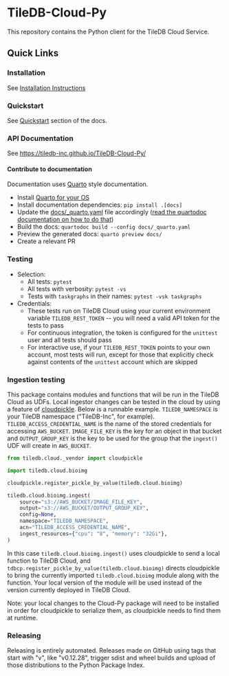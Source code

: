 # TileDB-Cloud-Py

This repository contains the Python client for the TileDB Cloud Service.

## Quick Links

### Installation

See [Installation Instructions](https://docs.tiledb.com/cloud/client-api/installation)

### Quickstart

See [Quickstart](https://docs.tiledb.com/cloud/quickstart) section of the docs.

### API Documentation

See https://tiledb-inc.github.io/TileDB-Cloud-Py/

#### Contribute to documentation

Documentation uses [Quarto](https://quarto.org/) style documentation.

- Install [Quarto for your OS](https://quarto.org/docs/get-started/)
- Install documentation dependencies: `pip install .[docs]`
- Update the [docs/\_quarto.yaml](docs/_quarto.yaml) file accordingly ([read the quartodoc documentation on how to do that](https://quarto.org/docs/get-started/))
- Build the docs: `quartodoc build --config docs/_quarto.yaml`
- Preview the generated docs: `quarto preview docs/`
- Create a relevant PR

### Testing

- Selection:
  - All tests: `pytest`
  - All tests with verbosity: `pytest -vs`
  - Tests with `taskgraphs` in their names: `pytest -vsk taskgraphs`
- Credentials:
  - These tests run on TileDB Cloud using your current environment variable `TILEDB_REST_TOKEN` -- you will need a valid API token for the tests to pass
  - For continuous integration, the token is configured for the `unittest` user and all tests should pass
  - For interactive use, if your `TILEDB_REST_TOKEN` points to your own account, most tests will run, except for those that explicitly check against contents of the `unittest` account which are skipped

### Ingestion testing

This package contains modules and functions that will be run in the TileDB Cloud as UDFs. Local ingestor changes can be tested in the cloud by using a feature of [cloudpickle](https://github.com/cloudpipe/cloudpickle?tab=readme-ov-file#overriding-pickles-serialization-mechanism-for-importable-constructs). Below is a runnable example. `TILEDB_NAMESPACE` is your TileDB namespace ("TileDB-Inc", for example). `TILEDB_ACCESS_CREDENTIAL_NAME` is the name of the stored credentials for accessing `AWS_BUCKET`. `IMAGE_FILE_KEY` is the key for an object in that bucket and `OUTPUT_GROUP_KEY` is the key to be used for the group that the `ingest()` UDF will create in `AWS_BUCKET`.

```python
from tiledb.cloud._vendor import cloudpickle

import tiledb.cloud.bioimg

cloudpickle.register_pickle_by_value(tiledb.cloud.bioimg)

tiledb.cloud.bioimg.ingest(
    source="s3://AWS_BUCKET/IMAGE_FILE_KEY",
    output="s3://AWS_BUCKET/OUTPUT_GROUP_KEY",
    config=None,
    namespace="TILEDB_NAMESPACE",
    acn="TILEDB_ACCESS_CREDENTIAL_NAME",
    ingest_resources={"cpu": "8", "memory": "32Gi"},
)
```

In this case `tiledb.cloud.bioimg.ingest()` uses cloudpickle to send a local function to TileDB Cloud, and `tdbcp.register_pickle_by_value(tiledb.cloud.bioimg)` directs cloudpickle to bring the currently imported `tiledb.cloud.bioimg` module along with the function. Your local version of the module will be used instead of the version currently deployed in TileDB Cloud.

Note: your local changes to the Cloud-Py package will need to be installed in order for cloudpickle to serialize them, as cloudpickle needs to find them at runtime.

### Releasing

Releasing is entirely automated. Releases made on GitHub using tags that start with "v", like "v0.12.28", trigger sdist and wheel builds and upload of those distributions to the Python Package Index.
